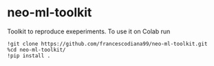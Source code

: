 # neo-ml-toolkit

Toolkit to reproduce exeperiments.
To use it on Colab run
```
!git clone https://github.com/francescodiana99/neo-ml-toolkit.git
%cd neo-ml-toolkit/
!pip install . 
```

